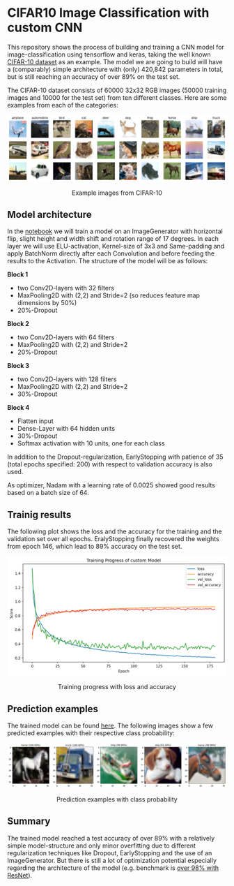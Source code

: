 # CIFAR10 Image Classification with custom CNN

This repository shows the process of building and training a CNN model for image-classification using tensorflow and keras, taking the well known [CIFAR-10 dataset](https://www.cs.toronto.edu/~kriz/cifar.html) as an example. The model we are going to build will have a (comparably) simple architecture with (only) 420,842 parameters in total, but is still reaching an accuracy of over 89% on the test set.

The CIFAR-10 dataset consists of 60000 32x32 RGB images (50000 training images and 10000 for the test set) from ten different classes. Here are some examples from each of the categories: 

![Example images from CIFAR-10](./img/all_classes.png "Example images from CIFAR-10")
<p align="center">
    Example images from CIFAR-10
</p>

## Model architecture

In the [notebook](CIFAR10-Classification.ipynb) we will train a model on an ImageGenerator with horizontal flip, slight height and width shift and rotation range of 17 degrees. In each layer we will use ELU-activation, Kernel-size of 3x3 and Same-padding and apply BatchNorm directly after each Convolution and before feeding the results to the Activation. The structure of the model will be as follows:

**Block 1**
- two Conv2D-layers with 32 filters
- MaxPooling2D with (2,2) and Stride=2 (so reduces feature map dimensions by 50%)
- 20%-Dropout 

**Block 2**
- two Conv2D-layers with 64 filters
- MaxPooling2D with (2,2) and Stride=2 
- 20%-Dropout 

**Block 3**
- two Conv2D-layers with 128 filters
- MaxPooling2D with (2,2) and Stride=2 
- 30%-Dropout 

**Block 4**
- Flatten input
- Dense-Layer with 64 hidden units
- 30%-Dropout 
- Softmax activation with 10 units, one for each class 


In addition to the Dropout-regularization, EarlyStopping with patience of 35 (total epochs specified: 200) with respect to validation accuracy is also used. 

As optimizer, Nadam with a learning rate of 0.0025 showed good results based on a batch size of 64.

## Trainig results

The following plot shows the loss and the accuracy for the training and the validation set over all epochs. EralyStopping finally recovered the weights from epoch 146, which lead to 89% accuracy on the test set.

<p align="center">
<img src="./img/training.png" alt="Training progress with loss and accuracy" width="600" />
</p>
<p align="center">
    Training progress with loss and accuracy
</p>

## Prediction examples

The trained model can be found [here](./model). The following images show a few predicted examples with their respective class probability:

![Prediction examples](./img/classification.png "Prediction examples")
<p align="center">
    Prediction examples with class probability
</p>

## Summary

The trained model reached a test accuracy of over 89% with a relatively simple model-structure and only minor overfitting due to different regularization techniques like Dropout, EarlyStopping and the use of an ImageGenerator. But there is still a lot of optimization potential especially regarding the architecture of the model (e.g. benchmark is [over 98% with ResNet](https://paperswithcode.com/sota/image-classification-on-cifar-10?tag_filter=3)).
